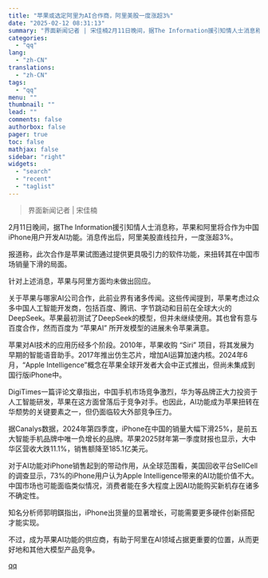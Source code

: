 ```yaml
---
title: "苹果或选定阿里为AI合作商，阿里美股一度涨超3%"
date: "2025-02-12 08:31:13"
summary: "界面新闻记者 | 宋佳楠2月11日晚间，据The Information援引知情人士消息称，苹果和阿..."
categories:
  - "qq"
lang:
  - "zh-CN"
translations:
  - "zh-CN"
tags:
  - "qq"
menu: ""
thumbnail: ""
lead: ""
comments: false
authorbox: false
pager: true
toc: false
mathjax: false
sidebar: "right"
widgets:
  - "search"
  - "recent"
  - "taglist"
---
```


> 界面新闻记者 | 宋佳楠

2月11日晚间，据The Information援引知情人士消息称，苹果和阿里将合作为中国iPhone用户开发AI功能。消息传出后，阿里美股直线拉升，一度涨超3%。

报道称，此次合作是苹果试图通过提供更具吸引力的软件功能，来扭转其在中国市场销量下滑的局面。

针对上述消息，苹果与阿里方面均未做出回应。

关于苹果与哪家AI公司合作，此前业界有诸多传闻。这些传闻提到，苹果考虑过众多中国人工智能开发商，包括百度、腾讯、字节跳动和目前在全球大火的DeepSeek。苹果最初测试了DeepSeek的模型，但并未继续使用。其也曾有意与百度合作，然而百度为 “苹果AI” 所开发模型的进展未令苹果满意。

苹果对AI技术的应用历经多个阶段。2010年，苹果收购 “Siri” 项目，将其发展为早期的智能语音助手。2017年推出仿生芯片，增加AI运算加速内核。2024年6月，“Apple Intelligence”概念在苹果全球开发者大会中正式推出，但尚未集成到国行版iPhone中。

DigiTimes一篇评论文章指出，中国手机市场竞争激烈，华为等品牌正大力投资于人工智能研发，苹果在这方面曾落后于竞争对手。也因此，AI功能成为苹果扭转在华颓势的关键要素之一，但仍面临较大外部竞争压力。

据Canalys数据，2024年第四季度，iPhone在中国的销量大幅下滑25%，是前五大智能手机品牌中唯一负增长的品牌。苹果2025财年第一季度财报也显示，大中华区营收大跌11.1%，销售额降至185.1亿美元。

对于AI功能对iPhone销售起到的带动作用，从全球范围看，美国回收平台SellCell的调查显示，73%的iPhone用户认为Apple Intelligence带来的AI功能价值不大。中国市场也可能面临类似情况，消费者能在多大程度上因AI功能购买新机存在诸多不确定性。

知名分析师郭明錤指出，iPhone出货量的显著增长，可能需要更多硬件创新搭配才能实现。

不过，成为苹果AI功能的供应商，有助于阿里在AI领域占据更重要的位置，从而更好地和其他大模型产品竞争。

[qq](https://new.qq.com/rain/a/20250212A01MRM00)
